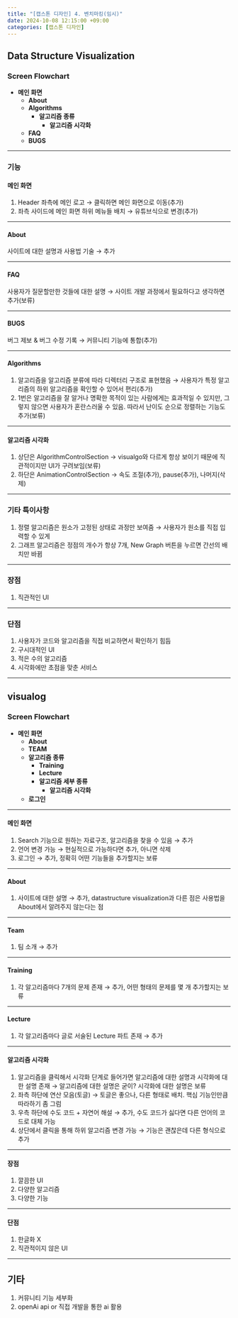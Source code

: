 ```yaml
---
title: "[캡스톤 디자인] 4. 벤치마킹(임시)"
date: 2024-10-08 12:15:00 +09:00
categories: [캡스톤 디자인]
---
```


## **Data Structure Visualization**

### **Screen Flowchart**

- **메인 화면**
  - **About**
  - **Algorithms**
    - **알고리즘 종류**
      - **알고리즘 시각화**
  - **FAQ**
  - **BUGS**

---

### **기능**
#### **메인 화면**
1. Header 좌측에 메인 로고 → 클릭하면 메인 화면으로 이동(추가)
2. 좌측 사이드에 메인 화면 하위 메뉴들 배치 → 유튜브식으로 변경(추가)

---

#### **About**
사이트에 대한 설명과 사용법 기술 → 추가

---

#### **FAQ**
사용자가 질문할만한 것들에 대한 설명 → 사이트 개발 과정에서 필요하다고 생각하면 추가(보류)


---

#### **BUGS**
버그 제보 & 버그 수정 기록 → 커뮤니티 기능에 통합(추가)

---

#### **Algorithms**
1. 알고리즘을 알고리즘 분류에 따라 디렉터리 구조로 표현했음 → 사용자가 특정 알고리즘의 하위 알고리즘을 확인할 수 있어서 편리(추가)
2. 1번은 알고리즘을 잘 알거나 명확한 목적이 있는 사람에게는 효과적일 수 있지만, 그렇지 않으면 사용자가 혼란스러울 수 있음. 따라서 난이도 순으로 정렬하는 기능도 추가(보류)

---

#### **알고리즘 시각화**
1. 상단은 AlgorithmControlSection → visualgo와 다르게 항상 보이기 때문에 직관적이지만 UI가 구려보임(보류)
2. 하단은 AnimationControlSection → 속도 조절(추가), pause(추가), 나머지(삭제)

---

### **기타 특이사항**
1. 정렬 알고리즘은 원소가 고정된 상태로 과정만 보여줌 → 사용자가 원소를 직접 입력할 수 있게
2. 그래프 알고리즘은 정점의 개수가 항상 7개, New Graph 버튼을 누르면 간선의 배치만 바뀜

---

### **장점**
1. 직관적인 UI

---

### **단점**
1. 사용자가 코드와 알고리즘을 직접 비교하면서 확인하기 힘듬
2. 구시대적인 UI
3. 적은 수의 알고리즘
4. 시각화에만 초점을 맞춘 서비스

---

## **visualog**

### **Screen Flowchart**

- **메인 화면**
  - **About**
  - **TEAM**
  - **알고리즘 종류**
    - **Training**
    - **Lecture**
    - **알고리즘 세부 종류**
      - **알고리즘 시각화**
  - **로그인**

---

#### **메인 화면**
1. Search 기능으로 원하는 자료구조, 알고리즘을 찾을 수 있음 → 추가
2. 언어 변경 가능 → 현실적으로 가능하다면 추가, 아니면 삭제
3. 로그인 → 추가, 정확히 어떤 기능들을 추가할지는 보류

---

#### **About**
1. 사이트에 대한 설명 → 추가, datastructure visualization과 다른 점은 사용법을 About에서 알려주지 않는다는 점
  
---

#### **Team**
1. 팀 소개 → 추가

----

#### **Training**
1. 각 알고리즘마다 7개의 문제 존재 → 추가, 어떤 형태의 문제를 몇 개 추가할지는 보류

----

#### **Lecture**
1. 각 알고리즘마다 글로 서술된 Lecture 파트 존재 → 추가

---

#### **알고리즘 시각화**
1. 알고리즘을 클릭해서 시각화 단계로 들어가면 알고리즘에 대한 설명과 시각화에 대한 설명 존재 → 알고리즘에 대한 설명은 굳이? 시각화에 대한 설명은 보류
2. 좌측 하단에 연산 모음(토글) → 토글은 좋으나, 다른 형태로 배치. 핵심 기능인만큼 따라하기 좀 그럼
3. 우측 하단에 수도 코드 + 자연어 해설 → 추가, 수도 코드가 싫다면 다른 언어의 코드로 대체 가능
4. 상단에서 클릭을 통해 하위 알고리즘 변경 가능 → 기능은 괜찮은데 다른 형식으로 추가

----

#### **장점**
1. 깔끔한 UI
2. 다양한 알고리즘
3. 다양한 기능

----

#### **단점**
1. 한글화 X
2. 직관적이지 않은 UI

----

## **기타**
1. 커뮤니티 기능 세부화
2. openAi api or 직접 개발을 통한 ai 활용